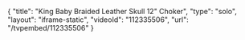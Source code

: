 {
    "title": "King Baby Braided Leather Skull 12\" Choker",
    "type": "solo",
    "layout": "iframe-static",
    "videoId": "112335506",
    "url": "\/tvpembed\/112335506"
}